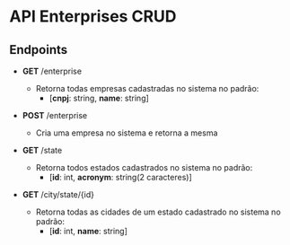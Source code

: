 # API Enterprises CRUD

## Endpoints
 - **GET** /enterprise
   - Retorna todas empresas cadastradas no sistema no padrão:
     - [**cnpj**: string, **name**: string]

- **POST** /enterprise
  - Cria uma empresa no sistema e retorna a mesma


 - **GET** /state
   - Retorna todos estados cadastrados no sistema no padrão:
     - [**id**: int, **acronym**: string(2 caracteres)]


 - **GET** /city/state/{id}
   - Retorna todas as cidades de um estado cadastrado no sistema no padrão:
     - [**id**: int, **name**: string]